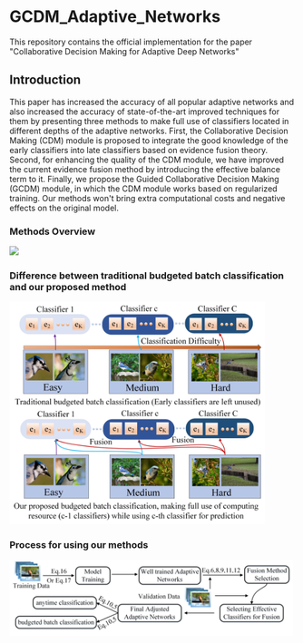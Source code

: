 # GCDM_Adaptive_Networks
This repository contains the official implementation for the paper "Collaborative Decision Making for Adaptive Deep Networks"
## Introduction
This paper has increased the accuracy of all popular adaptive networks and also increased the accuracy of state-of-the-art improved techniques for them by presenting three methods to make full use of classifiers located in different depths of the adaptive networks. First, the Collaborative Decision Making (CDM) module is proposed to integrate the good knowledge of the early classifiers into late classifiers based on evidence fusion theory. Second, for enhancing the quality of the CDM module, we have improved the current evidence fusion method by introducing the effective balance term to it. Finally, we propose the Guided Collaborative Decision Making (GCDM) module, in which the CDM module works based on regularized training. Our methods won't bring extra computational costs and negative effects on the original model.
### Methods Overview
<img src="https://github.com/Meteor-Stars/GCDM_Adaptive_Networks/blob/master/Figures/methods_overview_comparsion.jpg" width="650">

### Difference between traditional budgeted batch classification and our proposed method
<img src="https://github.com/Meteor-Stars/GCDM_Adaptive_Networks/blob/master/Figures/bugdeted_classification_difference.jpg" width="450">

### Process for using our methods
<img src="https://github.com/Meteor-Stars/GCDM_Adaptive_Networks/blob/master/Figures/model_used_process.jpg" width="500">

